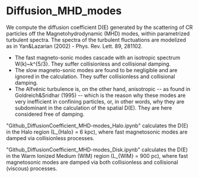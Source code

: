 # Diffusion_MHD_modes
We compute the diffusion coefficient D(E) generated by the scattering of CR particles off the Magnetohydrodynamic (MHD) modes, within parametrized turbulent spectra.
The spectra of the turbulent fluctuations are modelized as in Yan&Lazarian (2002) - Phys. Rev. Lett. 89, 281102. 

- The fast magneto-sonic modes cascade with an isotropic spectrum W(k)~k^{5/3}. They suffer collisionless and collisional damping.
- The slow magneto-sonic modes are found to be negligible and are ignored in the calculation. They suffer collisionless and collisional damping.
- The Alfvénic turbulence is, on the other hand, anisotropic -- as found in Goldreich&Sridhar (1995) -- which is the reason why these modes are very inefficient in confining particles, or, in other words, why they are subdominant in the calculation of the spatial D(E). They are here considered free of damping.


"Github_DiffusionCoefficient_MHD-modes_Halo.ipynb" calculates the D(E) in the Halo region (L_{Halo} = 6 kpc), where fast magnetosonic modes are damped via collisionless processes.

"Github_DiffusionCoefficient_MHD-modes_Disk.ipynb" calculates the D(E) in the Warm Ionized Medium (WIM) region (L_{WIM} = 900 pc), where fast magnetosonic modes are damped via both collisionless and collisional (viscous) processes.


